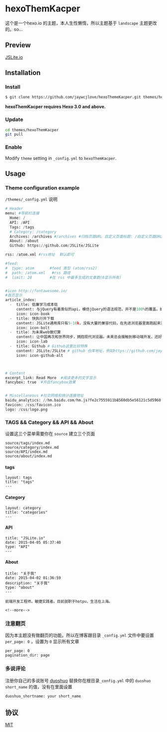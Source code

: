 # hexoThemKacper

这个是一个hexo.io 的主题，本人生性懒惰，所以主题基于 `landscape` 主题更改的。so...

## Preview

[JSLite.io](http://JSLite.io)

## Installation

### Install

``` bash
$ git clone https://github.com/jaywcjlove/hexoThemeKacper.git themes/hexoThemeKacper
```

**hexoThemKacper requires Hexo 3.0 and above.**


### Update

``` bash
cd themes/hexoThemKacper
git pull
```

### Enable

Modify `theme` setting in `_config.yml` to `hexoThemKacper`.

## Usage

### Theme configuration example

`/themes/_config.yml` 说明

```python
# Header
menu: #导航栏连接
  Home: /  
  API: /API 
  Tags: /tags
  # Category: /category
  Archives: /archives #/archives #归档页面URL 自定义页面标题: /自定义页面URL
  About: /about
  Github: https://github.com/JSLite/JSLite

rss: /atom.xml #rss地址  默认即可

#feed:
#  type: atom       #feed 类型 (atom/rss2)
#  path: /atom.xml   #rss 路径
#  limit: 20        #在 rss 中最多生成的文章数(0显示所有)


#icon http://fontawesome.io/
#首页显示
article_index:
  -  title: 低廉学习成本低
     content: 与jQuery有着类似的api，模仿jQuery的语法规范，并不是100%的覆盖。如果你会用jQuery，那么你也会用JSLite。
     icon: icon-book
  -  title: 快执行并下载
     content: JSLite通用库只有5-10k，没有大量的兼容代码，在先进浏览器里面跑起来没有负担。为了减小代码量，提高性能，组件再插件化，兼容iOS3+ / android2.1+。
     icon: icon-bolt
  -  title: 为未来web做打算
     content: 让中国再次和世界同步，拥抱现代浏览器。未来总会接触到移动端开发，还好移动端开发环境还不算恶劣。
     icon: icon-lab
  -  title: Github # Github这里比较特殊
     content: JSLite/JSLite # github 仓库地址，例如https://github.com/jaywcjlove/hexoThemeKacper 这里就填写  jaywcjlove/hexoThemeKacper
     icon: icon-github-alt



# Content
excerpt_link: Read More  #阅读更多的文字显示
fancybox: true  #开启fancybox效果 


# Miscellaneous #社交网络和统计连接地址
baidu_analytics: //hm.baidu.com/hm.js?fe2c7555911b8560db5e56121c5d5960 
favicon: /css/favicon.ico
logo: /css/logo.png
```


### TAGS && Category && API && About

设置这三个菜单需要你在 `source` 建立三个页面

```
source/tags/index.md
source/category/index.md
source/API/index.md
source/about/index.md
```


#### tags

```
layout: tags
title: "tags"
---
```


#### Category

```
layout: category
title: "categories"
---
```

#### API

```
title: "JSLite.io"
date: 2015-04-05 05:37:40
type: "API"
---
```

#### About

```
title: "关于我"
date: 2015-04-02 01:36:59
description: "关于我"
type: "about"
---

前端开发工程师。敏捷实践者。目前就职于hotpu，生活在上海。

<!--more--> 
```


### 注意翻页

因为本主题没有做翻页的功能。所以在博客跟目录 `_config.yml` 文件中要设置 `per_page: 0` ，设置为 `0` 显示所有文章

```
per_page: 0
pagination_dir: page
```

### 多说评论

注册你自己的多说账号 [duoshuo](http://dev.duoshuo.com/docs/501e6ce1cff715f71800000d) 替换你在根目录`_config.yml` 中的 `duoshuo short_name` 的值，没有在里面设置

```
duoshuo_shortname: your short_name
```


## 协议
[MIT](/MIT-LICENSE)